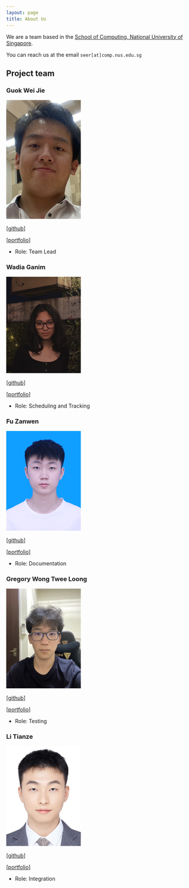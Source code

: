```yaml
---
layout: page
title: About Us
---
```


We are a team based in the [School of Computing, National University of Singapore](http://www.comp.nus.edu.sg).

You can reach us at the email `seer[at]comp.nus.edu.sg`

## Project team

### Guok Wei Jie

<img src="images/guokweijie.png" width="200px">

[[github](https://github.com/guokweijie)]

[[portfolio](team/guokweijie.md)]

* Role: Team Lead

### Wadia Ganim

<img src="images/wadia82.png" width="200px">

[[github](http://github.com/wadia82)]

[[portfolio](team/wadia82.md)]

* Role: Scheduling and Tracking

### Fu Zanwen

<img src="images/fuzanwenn.png" width="200px">

[[github](http://github.com/Fuzanwenn)]

[[portfolio](team/fuzanwenn.md)]

* Role: Documentation

### Gregory Wong Twee Loong

<img src="images/specops2016.png" width="200px">

[[github](http://github.com/SpecOps2016)]

[[portfolio](team/specops2016.md)]

* Role: Testing

### Li Tianze

<img src="images/tzl0.png" width="200px">

[[github](http://github.com/TZL0)]

[[portfolio](team/tzl0.md)]

* Role: Integration
